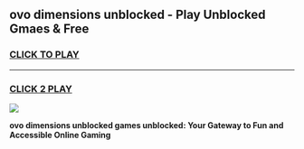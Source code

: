 
## ovo dimensions unblocked - Play Unblocked Gmaes & Free
<h3>
<a href="https://news.freeplayer.one?title=ovo_dimensions_unblocked&ref=23F">CLICK TO PLAY</a></h3>
<hr>

<h3>
<a href="https://news.freeplayer.one?title=ovo_dimensions_unblocked&ref=23F">CLICK 2 PLAY</a>
  
</h3>

<a href="https://news.freeplayer.one?title=ovo_dimensions_unblocked&ref=23F/"><img src="https://clearcache.store/games.png"></a>


**ovo dimensions unblocked games unblocked: Your Gateway to Fun and Accessible Online Gaming**
